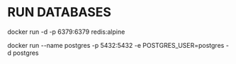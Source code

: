 # RUN DATABASES

docker run -d -p 6379:6379 redis:alpine

docker run --name postgres -p 5432:5432 -e POSTGRES_USER=postgres -d postgres


